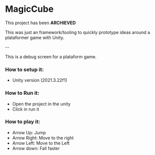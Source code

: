 # MagicCube
This project has been **ARCHIEVED**

This was just an framework/tooling to quickly prototype ideas around a plataformer game with Unity.

--

This is a debug screen for a plataform game.

### How to setup it:

- Unity version (2021.3.22f1)

### How to Run it:

- Open the project in the unity
- Click in run it

### How to play it:

- Arrow Up: Jump
- Arrow Right: Move to the right
- Arrow Left: Move to the Left
- Arrow down: Fall faster
